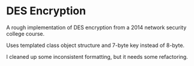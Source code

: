 # DES Encryption

A rough implementation of DES encryption from a 2014 network security college course.

Uses templated class object structure and 7-byte key instead of 8-byte.

I cleaned up some inconsistent formatting, but it needs some refactoring.
